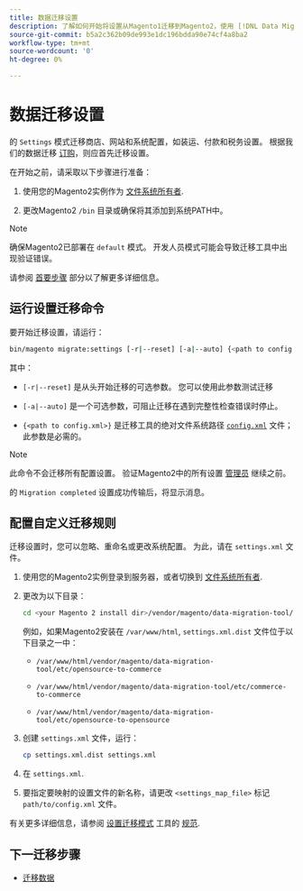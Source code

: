 ```yaml
---
title: 数据迁移设置
description: 了解如何开始将设置从Magento1迁移到Magento2，使用 [!DNL Data Migration Tool].
source-git-commit: b5a2c362b09de993e1dc196bdda90e74cf4a8ba2
workflow-type: tm+mt
source-wordcount: '0'
ht-degree: 0%

---
```



# 数据迁移设置

的 `Settings` 模式迁移商店、网站和系统配置，如装运、付款和税务设置。 根据我们的数据迁移 [订购](overview.md#migration-order)，则应首先迁移设置。

在开始之前，请采取以下步骤进行准备：

1. 使用您的Magento2实例作为 [文件系统所有者](https://devdocs.magento.com/guides/v2.4/install-gde/prereq/file-sys-perms-over.html).

1. 更改Magento2 `/bin` 目录或确保将其添加到系统PATH中。

>[!NOTE]
>
>确保Magento2已部署在 `default` 模式。 开发人员模式可能会导致迁移工具中出现验证错误。


请参阅 [首要步骤](overview.md#first-steps) 部分以了解更多详细信息。

## 运行设置迁移命令

要开始迁移设置，请运行：

```bash
bin/magento migrate:settings [-r|--reset] [-a|--auto] {<path to config.xml>}
```

其中：

* `[-r|--reset]` 是从头开始迁移的可选参数。 您可以使用此参数测试迁移

* `[-a|--auto]` 是一个可选参数，可阻止迁移在遇到完整性检查错误时停止。

* `{<path to config.xml>}` 是迁移工具的绝对文件系统路径 [`config.xml`](../configure.md#configure-migration-in-vendor-folder) 文件；此参数是必需的。

>[!NOTE]
>
>此命令不会迁移所有配置设置。 验证Magento2中的所有设置 [管理员](https://glossary.magento.com/admin) 继续之前。


的 `Migration completed` 设置成功传输后，将显示消息。

## 配置自定义迁移规则

迁移设置时，您可以忽略、重命名或更改系统配置。 为此，请在 `settings.xml` 文件。

1. 使用您的Magento2实例登录到服务器，或者切换到 [文件系统所有者](https://devdocs.magento.com/guides/v2.4/install-gde/prereq/file-sys-perms-over.html).

1. 更改为以下目录：

   ```bash
   cd <your Magento 2 install dir>/vendor/magento/data-migration-tool/etc/<edition-to-edition>
   ```

   例如，如果Magento2安装在 `/var/www/html`, `settings.xml.dist` 文件位于以下目录之一中：

   * `/var/www/html/vendor/magento/data-migration-tool/etc/opensource-to-commerce`

   * `/var/www/html/vendor/magento/data-migration-tool/etc/commerce-to-commerce`

   * `/var/www/html/vendor/magento/data-migration-tool/etc/opensource-to-opensource`

1. 创建 `settings.xml` 文件，运行：

   ```bash
   cp settings.xml.dist settings.xml
   ```

1. 在 `settings.xml`.

1. 要指定要映射的设置文件的新名称，请更改 `<settings_map_file>` 标记 `path/to/config.xml` 文件。

有关更多详细信息，请参阅 [设置迁移模式](../technical-specification.md#settings-migration-mode) 工具的 [规范](../technical-specification.md).

## 下一迁移步骤

* [迁移数据](data.md)
